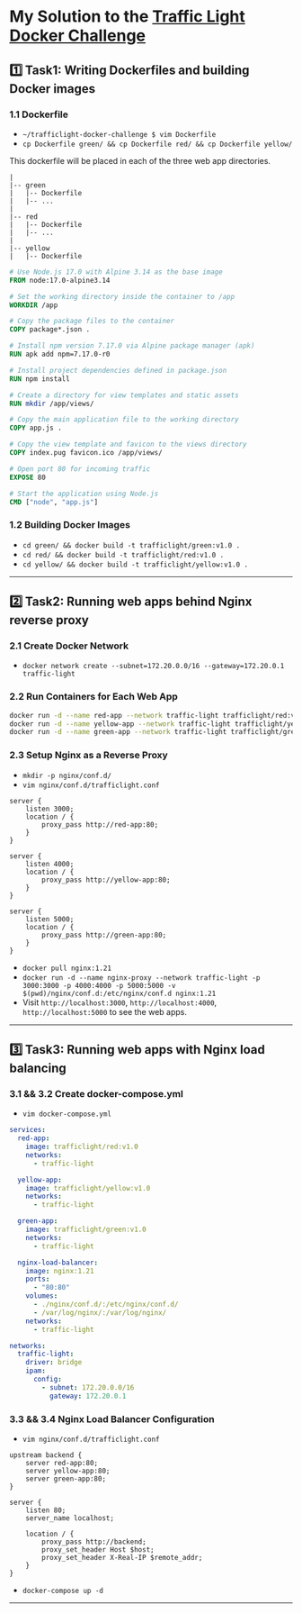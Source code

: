 # My Solution to the [Traffic Light Docker Challenge](https://github.com/hayk96/trafficlight-docker-challenge#vertical_traffic_light-traffic-light-docker-challenge)


## 1️⃣ Task1: Writing Dockerfiles and building Docker images

### 1.1 Dockerfile

- `~/trafficlight-docker-challenge $ vim Dockerfile`
- `cp Dockerfile green/ && cp Dockerfile red/ && cp Dockerfile yellow/`

This dockerfile will be placed in each of the three web app directories.
```
|
|-- green
|   |-- Dockerfile
|   |-- ...
|
|-- red
|   |-- Dockerfile
|   |-- ...
|
|-- yellow
|   |-- Dockerfile
```

```Dockerfile
# Use Node.js 17.0 with Alpine 3.14 as the base image
FROM node:17.0-alpine3.14

# Set the working directory inside the container to /app
WORKDIR /app

# Copy the package files to the container
COPY package*.json .

# Install npm version 7.17.0 via Alpine package manager (apk)
RUN apk add npm=7.17.0-r0

# Install project dependencies defined in package.json
RUN npm install

# Create a directory for view templates and static assets
RUN mkdir /app/views/

# Copy the main application file to the working directory
COPY app.js .

# Copy the view template and favicon to the views directory
COPY index.pug favicon.ico /app/views/

# Open port 80 for incoming traffic
EXPOSE 80

# Start the application using Node.js
CMD ["node", "app.js"]
```

### 1.2 Building Docker Images

- `cd green/ && docker build -t trafficlight/green:v1.0 .`
- `cd red/ && docker build -t trafficlight/red:v1.0 .`
- `cd yellow/ && docker build -t trafficlight/yellow:v1.0 .`

----------------

## 2️⃣ Task2: Running web apps behind Nginx reverse proxy


### 2.1 Create Docker Network

- `docker network create --subnet=172.20.0.0/16 --gateway=172.20.0.1 traffic-light`

### 2.2 Run Containers for Each Web App

```bash
docker run -d --name red-app --network traffic-light trafficlight/red:v1.0
docker run -d --name yellow-app --network traffic-light trafficlight/yellow:v1.0
docker run -d --name green-app --network traffic-light trafficlight/green:v1.0
```

### 2.3 Setup Nginx as a Reverse Proxy

- `mkdir -p nginx/conf.d/`
- `vim nginx/conf.d/trafficlight.conf`

```nginx
server {
    listen 3000;
    location / {
        proxy_pass http://red-app:80;
    }
}

server {
    listen 4000;
    location / {
        proxy_pass http://yellow-app:80;
    }
}

server {
    listen 5000;
    location / {
        proxy_pass http://green-app:80;
    }
}
```

- `docker pull nginx:1.21`
- `docker run -d --name nginx-proxy --network traffic-light -p 3000:3000 -p 4000:4000 -p 5000:5000 -v $(pwd)/nginx/conf.d:/etc/nginx/conf.d nginx:1.21`
- Visit `http://localhost:3000`, `http://localhost:4000`, `http://localhost:5000` to see the web apps.

----------------

## 3️⃣ Task3: Running web apps with Nginx load balancing

### 3.1 && 3.2 Create docker-compose.yml

- `vim docker-compose.yml`

```yaml
services:
  red-app:
    image: trafficlight/red:v1.0
    networks:
      - traffic-light

  yellow-app:
    image: trafficlight/yellow:v1.0
    networks:
      - traffic-light

  green-app:
    image: trafficlight/green:v1.0
    networks:
      - traffic-light

  nginx-load-balancer:
    image: nginx:1.21
    ports:
      - "80:80"
    volumes:
      - ./nginx/conf.d/:/etc/nginx/conf.d/
      - /var/log/nginx/:/var/log/nginx/
    networks:
      - traffic-light

networks:
  traffic-light:
    driver: bridge
    ipam:
      config:
        - subnet: 172.20.0.0/16
          gateway: 172.20.0.1
```

### 3.3 && 3.4 Nginx Load Balancer Configuration

- `vim nginx/conf.d/trafficlight.conf`

```nginx
upstream backend {
    server red-app:80;
    server yellow-app:80;
    server green-app:80;
}

server {
    listen 80;
    server_name localhost;

    location / {
        proxy_pass http://backend;
        proxy_set_header Host $host;
        proxy_set_header X-Real-IP $remote_addr;
    }
}

```

<!-- - `htpasswd -c nginx/conf.d/.htpasswd user1` -->
- `docker-compose up -d`

------------------------------